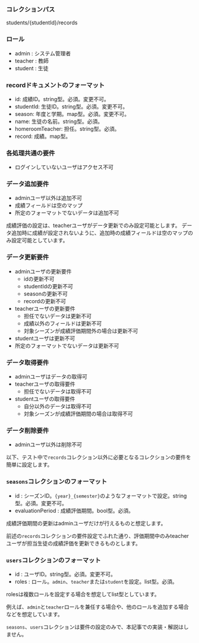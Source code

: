 ### コレクションパス
students/{studentId}/records 

### ロール
* admin : システム管理者
* teacher : 教師
* student : 生徒

### recordドキュメントのフォーマット
* id: 成績ID。string型。必須。変更不可。
* studentId: 生徒ID。string型。必須。変更不可。
* season: 年度と学期。map型。必須。変更不可。
* name: 生徒の名前。string型。必須。
* homeroomTeacher: 担任。string型。必須。
* record: 成績。map型。

### 各処理共通の要件
* ログインしていないユーザはアクセス不可

### データ追加要件
* adminユーザ以外は追加不可
* 成績フィールドは空のマップ
* 所定のフォーマットでないデータは追加不可

成績評価の設定は、teacherユーザがデータ更新でのみ設定可能とします。
データ追加時に成績が設定されないように、追加時の成績フィールドは空のマップのみ設定可能としています。

### データ更新要件
* adminユーザの更新要件
    * idの更新不可
    * studentIdの更新不可
    * seasonの更新不可
    * recordの更新不可
* teacherユーザの更新要件
    * 担任でないデータは更新不可
    * 成績以外のフィールドは更新不可
    * 対象シーズンが成績評価期間外の場合は更新不可  
* studentユーザは更新不可
* 所定のフォーマットでないデータは更新不可

### データ取得要件
* adminユーザはデータの取得可
* teacherユーザの取得要件
	* 担任でないデータは取得不可
* studentユーザの取得要件
	* 自分以外のデータは取得不可
	* 対象シーズンが成績評価期間の場合は取得不可

### データ削除要件
* adminユーザ以外は削除不可

以下、テスト中で`records`コレクション以外に必要となるコレクションの要件を簡単に設定します。

### `seasons`コレクションのフォーマット
* id : シーズンID。`{year}_{semester}`のようなフォーマットで設定。string型。必須。変更不可。
* evaluationPeriod : 成績評価期間。bool型。必須。

成績評価期間の更新はadminユーザだけが行えるものと想定します。

前述の`records`コレクションの要件設定でふれた通り、評価期間中のみteacherユーザが担当生徒の成績評価を更新できるものとします。

### `users`コレクションのフォーマット
* id : ユーザID。string型。必須。変更不可。
* roles : ロール。`admin`、`teacher`または`student`を設定。list型。必須。

rolesは複数ロールを設定する場合を想定してlist型としています。

例えば、`admin`と`teacher`ロールを兼任する場合や、他のロールを追加する場合などを想定しています。

`seasons`、`users`コレクションは要件の設定のみで、本記事での実装・解説はしません。
